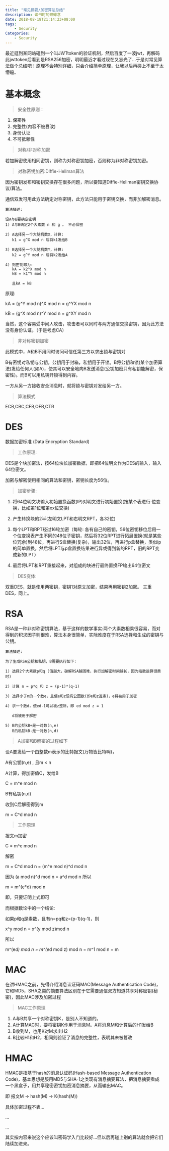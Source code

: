 ```yaml
---
title: "常见摘要/加密算法总结"
description: 读书时的碎碎念
date: 2018-08-18T21:14:23+08:00
tags:
    - Security
Categories:
    - Security
---
```




最近逛到某网站碰到一个叫JWTtoken的验证机制，然后百度了一波jwt，再解码此jwttoken后看到是RSA256加密，明明最近才看过现在又忘光了…于是对常见算法做个总结吧！原理不会特别详细，只会介绍简单原理，让我以后再碰上不至于太懵逼。



# 基本概念



> 安全性原则：

1. 保密性
2. 完整性(内容不被篡改)
3. 身份认证
4. 不可抵赖性

> 对称/非对称加密

若加解密使用相同密钥，则称为对称密钥加密，否则称为非对称密钥加密。

> 对称密钥加密:Diffie-Hellman算法

因为密钥发布和密钥交换存在很多问题，所以要知道Diffie-Hellman密钥交换协议/算法。

通信双发可用此方法确定对称密钥，此方法只能用于密钥交换，而非加解密消息。

```
算法描述: 

设A与B要确定密钥
1) A与B确定2个大素数 n 和 g 。 不必保密

2) A选择另一个大随机数X，计算:
   k1 = g^X mod n 后将k1发给B

3) B选择另一个大随机数Y，计算:
   k2 = g^Y mod n 后将k2发给A

4) 则密钥即为: 
   kA = k2^X mod n
   kB = k1^Y mod n

   且kA = kB
```

原理:

kA = (g^Y mod n)^X mod n = g^YX mod n

kB = (g^X mod n)^Y mod n = g^XY mod n

当然，这个容易受中间人攻击，攻击者可以同时与两方通信交换密钥，因为此方法没有身份认证。（于是考虑CA）

> 非对称密钥加密

此模式中，A和B不用同时访问可信任第三方以求出锁与密钥对

B有密钥对私钥与公钥，公钥用于封箱，私钥用于开锁。B将公钥和锁(某个加密算法)发给任何人(如A)，使其可以安全地向B发送消息(公钥加密只有私钥能解密，保密性)。而B可以用私钥开锁得到内容。

一方从另一方接收安全消息时，就将锁与密钥对发给另一方。

> 算法模式

ECB,CBC,CFB,OFB,CTR

# DES



数据加密标准 (Data Encryption Standard)

> 工作原理:

DES是个块加密法，按64位块长加密数据，即把64位明文作为DES的输入，输入64位密文。

加密与解密使用相同的算法和密钥，密钥长度为56位。

> 加密步骤:

1) 将64位明文块输入初始置换函数(IP)对明文进行初始置换(按某个表进行 位变换，比如第1位和第xx位交换)

2) 产生转换块的2半(左明文LPT和右明文RPT，各32位)

3) 每个LPT和RPT经过16轮加密（每轮: 各有自己的密钥，56位密钥移位后用一个位变换表产生不同的48位子密钥，然后将32位RPT进行拓展置换(就是某些位冗余)到48位，再进行S盒替换(复杂)，输出32位，再进行p盒替换，类似ip的简单置换，然后将LPT与p盒置换结果进行异或得到新的RPT，旧的RPT变成新的LPT）

4) 最后将LPT和RPT重接起来，对组成的块进行最终置换FP输出64位密文

> DES变体:

双重DES，就是使用两密钥，密钥1对原文加密，结果再用密钥2加密。
三重DES，同上。

# RSA



RSA是一种非对称密钥算法，基于这样的数学事实:两个大素数相乘很容易，而对得到的积求因子则很难，算法本身很简单，实际难度在于RSA选择和生成的密钥与公钥。

```
算法描述:

为了生成RSA公钥和私钥，B需要执行如下:

1) 选择2个大素数p和q (值越大，破解RSA越困难，执行加解密时间越长，因为指数运算很费时)

2) 计算 n = p*q 和 z = (p-1)*(q-1)

3) 选择小于n的一个数e，且使e和z没有公因数(即e和z互素)，e将被用于加密

4) 求一个数d，使ed-1可以被z整除，即 ed mod z = 1

   d将被用于解密

5) B的公钥kB+是一对数(n,e)
   B的私钥kB-是一对数(n,d)
```

> A加密和B解密的过程如下

设A要发给一个由整数m表示的比特报文(万物皆比特啊)，

A有公钥(n,e) , 且m < n

A计算，得加密值C，发给B

C = m^e mod n

B有私钥(n,d)

收到C后解密得到m

m = C^d mod n

> 工作原理

报文m加密

C = m^e mod n

解密

m = C^d mod n
= (m^e mod n)^d mod n

因为 (a mod n)^d mod n = a^d mod n
所以

m = m^(e*d) mod n

即，只要证明上式即可

而根据数论中的一个结论:

如果p和q是素数，且有n=pq和z=(p-1)(q-1)，则

x^y mod n = x^(y mod z)mod n

所以

m^(e*d) mod n = m^(e*d mod z) mod n = m^1 mod n = m

# MAC



在讲HMAC之前，先得介绍消息认证码MAC(Message Authentication Code)，它和MD5，SHA之类的摘要算法区别在于它需要通信双方知道共享对称密钥(秘密)，因此MAC涉及加密过程

> MAC工作原理

1. A与B共享一个对称密钥K，是别人不知道的。
2. A计算MAC时，要将密钥K作用于消息M。A将消息M和计算后的H1发给B
3. B收到M，也用K对M求出H2
4. B比较H1和H2，相同则验证了消息的完整性，表明其未被篡改

# HMAC



HMAC是指基于hash的消息认证码(Hash-based Message Authentication Code)，基本思想是服用MD5与SHA-1之类现有消息摘要算法，把消息摘要看成一个黑盒子，用共享秘密密钥加密消息摘要，从而输出MAC。

即 报文M → hash(M) → K(hash(M))

具体加密过程不表…

…

…

其实按内容来说这个应该叫密码学入门比较好…但以后再碰上别的算法就会把它们陆续加进来。